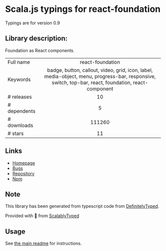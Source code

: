 
# Scala.js typings for react-foundation

Typings are for version 0.9

## Library description:
Foundation as React components.

|                    |                 |
| ------------------ | :-------------: |
| Full name          | react-foundation |
| Keywords           | badge, button, callout, video, grid, icon, label, media-object, menu, progress-bar, responsive, switch, top-bar, react, foundation, react-component |
| # releases         | 10 |
| # dependents       | 5 |
| # downloads        | 111260 |
| # stars            | 11 |

## Links
- [Homepage](https://github.com/nordsoftware/react-foundation#readme)
- [Bugs](https://github.com/nordsoftware/react-foundation/issues)
- [Repository](https://github.com/nordsoftware/react-foundation)
- [Npm](https://www.npmjs.com/package/react-foundation)
    


## Note
This library has been generated from typescript code from [DefinitelyTyped](https://definitelytyped.org).

Provided with :purple_heart: from [ScalablyTyped](https://github.com/oyvindberg/ScalablyTyped)

## Usage
See [the main readme](../../readme.md) for instructions.



